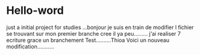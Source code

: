 # Hello-word
just a initial project for studies
...bonjour je suis en train de modifier l fichier se trouvant sur mon premier branche cree il ya peu.........
j'ai realiser 7 ecriture grace un branchement Test..........Thioa
Voici un nouveau modification...........
